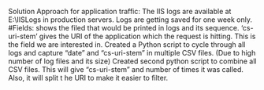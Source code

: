 Solution Approach for application traffic: 
The IIS logs are available at E:\\IISLogs in production servers.
Logs are getting saved for one week only.
#Fields:  shows the filed that would be printed in logs and its sequence. 
‘cs-uri-stem’ gives the URI of the application which the request is hitting. This is the field we are interested in. 
Created a Python script to cycle through all logs and capture “date” and “cs-uri-stem” in multiple CSV files. (Due to high number of log files and its size) 
Created second python script to combine all CSV files. This will give “cs-uri-stem”  and number of times it was called. Also, it will split t he URI to make it easier to filter.
